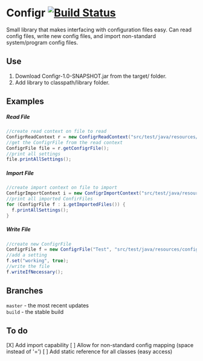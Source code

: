 # Configr [![Build Status](https://travis-ci.org/Noviv/Configr.svg?branch=master)](https://travis-ci.org/Noviv/Configr)
Small library that makes interfacing with configuration files easy. Can read config files, write new config files, and import non-standard system/program config files.

## Use
1. Download Configr-1.0-SNAPSHOT.jar from the target/ folder.
2. Add library to classpath/library folder.

## Examples
##### Read File
```java
//create read context on file to read
ConfigrReadContext r = new ConfigrReadContext("src/test/java/resources/config.cfgr");
//get the ConfigrFile from the read context
ConfigrFile file = r.getConfigrFile();
//print all settings
file.printAllSettings();
```
##### Import File
```java
//create import context on file to import
ConfigrImportContext i = new ConfigrImportContext("src/test/java/resources/config.cfgr");
//print all imported ConfirFiles
for (ConfigrFile f : i.getImportedFiles()) {
  f.printAllSettings();
}
```

##### Write File
```java
//create new ConfigrFile
ConfigrFile f = new ConfigrFile("Test", "src/test/java/resources/config.cfgr");
//add a setting
f.set("working", true);
//write the file
f.writeIfNecessary();
```

## Branches
<code>master</code> - the most recent updates<br>
<code>build</code> - the stable build

## To do
[X] Add import capability
[ ] Allow for non-standard config mapping (space instead of '=')
[ ] Add static reference for all classes (easy access)
